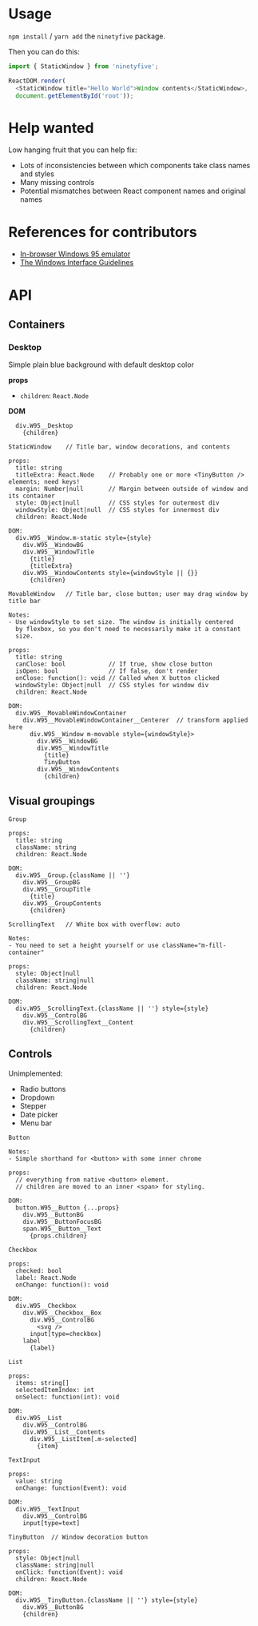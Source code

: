 # Usage

`npm install` / `yarn add` the `ninetyfive` package.

Then you can do this:

```js
import { StaticWindow } from 'ninetyfive';

ReactDOM.render(
  <StaticWindow title="Hello World">Window contents</StaticWindow>,
  document.getElementById('root'));
```

# Help wanted

Low hanging fruit that you can help fix:

* Lots of inconsistencies between which components take class names and styles
* Many missing controls
* Potential mismatches between React component names and original names

# References for contributors

* [In-browser Windows 95 emulator](https://win95.ajf.me/win95.html)
* [The Windows Interface Guidelines](https://www.ics.uci.edu/~kobsa/courses/ICS104/course-notes/Microsoft_WindowsGuidelines.pdf)

# API

## Containers

### Desktop

Simple plain blue background with default desktop color

**props**
  - `children`: `React.Node`

**DOM**

```
  div.W95__Desktop
    {children}
```

```
StaticWindow    // Title bar, window decorations, and contents

props:
  title: string
  titleExtra: React.Node    // Probably one or more <TinyButton /> elements; need keys!
  margin: Number|null       // Margin between outside of window and its container
  style: Object|null        // CSS styles for outermost div
  windowStyle: Object|null  // CSS styles for innermost div
  children: React.Node

DOM:
  div.W95__Window.m-static style={style}
    div.W95__WindowBG
    div.W95__WindowTitle
      {title}
      {titleExtra}
    div.W95__WindowContents style={windowStyle || {}}
      {children}
```

```
MovableWindow   // Title bar, close button; user may drag window by title bar

Notes:
- Use windowStyle to set size. The window is initially centered
  by flexbox, so you don't need to necessarily make it a constant
  size.

props:
  title: string
  canClose: bool            // If true, show close button
  isOpen: bool              // If false, don't render
  onClose: function(): void // Called when X button clicked
  windowStyle: Object|null  // CSS styles for window div
  children: React.Node

DOM:
  div.W95__MovableWindowContainer
    div.W95__MovableWindowContainer__Centerer  // transform applied here
      div.W95__Window m-movable style={windowStyle}>
        div.W95__WindowBG
        div.W95__WindowTitle
          {title}
          TinyButton
        div.W95__WindowContents
          {children}
```

## Visual groupings

```
Group

props:
  title: string
  className: string
  children: React.Node

DOM:
  div.W95__Group.{className || ''}
    div.W95__GroupBG
    div.W95__GroupTitle
      {title}
    div.W95__GroupContents
      {children}
```

```
ScrollingText   // White box with overflow: auto

Notes:
- You need to set a height yourself or use className="m-fill-container"

props:
  style: Object|null
  className: string|null
  children: React.Node

DOM:
  div.W95__ScrollingText.{className || ''} style={style}
    div.W95__ControlBG
    div.W95__ScrollingText__Content
      {children}
```

## Controls

Unimplemented:
* Radio buttons
* Dropdown
* Stepper
* Date picker
* Menu bar

```
Button

Notes:
- Simple shorthand for <button> with some inner chrome

props:
  // everything from native <button> element.
  // children are moved to an inner <span> for styling.

DOM:
  button.W95__Button {...props}
    div.W95__ButtonBG
    div.W95__ButtonFocusBG
    span.W95__Button__Text
      {props.children}
```

```
Checkbox

props:
  checked: bool
  label: React.Node
  onChange: function(): void

DOM:
  div.W95__Checkbox
    div.W95__Checkbox__Box
      div.W95__ControlBG
        <svg />
      input[type=checkbox]
    label
      {label}
```

```
List

props:
  items: string[]
  selectedItemIndex: int
  onSelect: function(int): void

DOM:
  div.W95__List
    div.W95__ControlBG
    div.W95__List__Contents
      div.W95__ListItem[.m-selected]
        {item}
```

```
TextInput

props:
  value: string
  onChange: function(Event): void

DOM:
  div.W95__TextInput
    div.W95__ControlBG
    input[type=text]
```

```
TinyButton  // Window decoration button

props:
  style: Object|null
  className: string|null
  onClick: function(Event): void
  children: React.Node

DOM:
  div.W95__TinyButton.{className || ''} style={style}
    div.W95__ButtonBG
    {children}
```